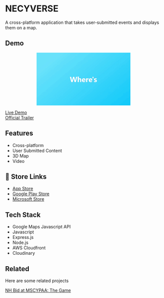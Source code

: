 
# NECYVERSE

A cross-platform application that takes user-submitted events and displays them on a map. 


## Demo

<p align="center">
<img src="https://github.com/mkostandin/mkostandin/blob/main/necyverse-gif.gif" style="display:block;margin:auto;" alt="NECYVERSE" width="60%"/>
</p>

<a href="https://www.bring-necypaa-to-nh.org" target="_blank">Live Demo</a> <br>
<a href="https://youtu.be/cJE5qA_ihGk" target="_blank">Official Trailer</a>
## Features

- Cross-platform
- User Submitted Content
- 3D Map
- Video


## 🔗 Store Links
- [App Store](https://apps.apple.com/us/app/necyverse-nh-bid-for-necypaa/id6450375940)
- [Google Play Store](https://play.google.com/store/apps/details?id=org.bring_necypaa_to_nh.www.twa)
- [Microsoft Store](https://apps.microsoft.com/detail/9pkp513837zk?rtc=1&hl=en-us&gl=US)

## Tech Stack

- Google Maps Javascript API
- Javascript
- Express.js
- Node.js
- AWS Cloudfront
- Cloudinary

## Related

Here are some related projects

[NH Bid at MSCYPAA: The Game](https://github.com/matiassingers/awesome-readme)

